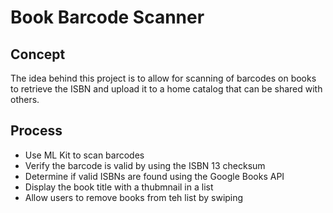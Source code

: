 # Book Barcode Scanner
## Concept
The idea behind this project is to allow for scanning of barcodes on books to retrieve the ISBN and upload it to a home catalog that can be shared with others.
## Process
- Use ML Kit to scan barcodes
- Verify the barcode is valid by using the ISBN 13 checksum
- Determine if valid ISBNs are found using the Google Books API
- Display the book title with a thubmnail in a list
- Allow users to remove books from teh list by swiping

